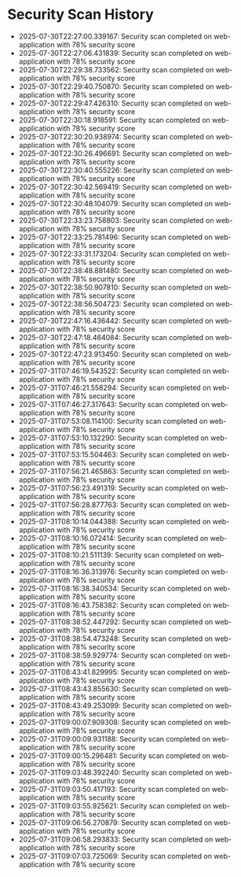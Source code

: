 # Security Scan History

- 2025-07-30T22:27:00.339167: Security scan completed on web-application with 78% security score
- 2025-07-30T22:27:06.431839: Security scan completed on web-application with 78% security score
- 2025-07-30T22:29:38.733562: Security scan completed on web-application with 78% security score
- 2025-07-30T22:29:40.750870: Security scan completed on web-application with 78% security score
- 2025-07-30T22:29:47.426310: Security scan completed on web-application with 78% security score
- 2025-07-30T22:30:18.918591: Security scan completed on web-application with 78% security score
- 2025-07-30T22:30:20.938974: Security scan completed on web-application with 78% security score
- 2025-07-30T22:30:26.496691: Security scan completed on web-application with 78% security score
- 2025-07-30T22:30:40.555226: Security scan completed on web-application with 78% security score
- 2025-07-30T22:30:42.569419: Security scan completed on web-application with 78% security score
- 2025-07-30T22:30:48.104079: Security scan completed on web-application with 78% security score
- 2025-07-30T22:33:23.758803: Security scan completed on web-application with 78% security score
- 2025-07-30T22:33:25.781496: Security scan completed on web-application with 78% security score
- 2025-07-30T22:33:31.173204: Security scan completed on web-application with 78% security score
- 2025-07-30T22:38:48.881480: Security scan completed on web-application with 78% security score
- 2025-07-30T22:38:50.907810: Security scan completed on web-application with 78% security score
- 2025-07-30T22:38:56.504723: Security scan completed on web-application with 78% security score
- 2025-07-30T22:47:16.436442: Security scan completed on web-application with 78% security score
- 2025-07-30T22:47:18.464084: Security scan completed on web-application with 78% security score
- 2025-07-30T22:47:23.913450: Security scan completed on web-application with 78% security score
- 2025-07-31T07:46:19.543522: Security scan completed on web-application with 78% security score
- 2025-07-31T07:46:21.558294: Security scan completed on web-application with 78% security score
- 2025-07-31T07:46:27.317643: Security scan completed on web-application with 78% security score
- 2025-07-31T07:53:08.114100: Security scan completed on web-application with 78% security score
- 2025-07-31T07:53:10.132290: Security scan completed on web-application with 78% security score
- 2025-07-31T07:53:15.504463: Security scan completed on web-application with 78% security score
- 2025-07-31T07:56:21.465863: Security scan completed on web-application with 78% security score
- 2025-07-31T07:56:23.491319: Security scan completed on web-application with 78% security score
- 2025-07-31T07:56:28.877763: Security scan completed on web-application with 78% security score
- 2025-07-31T08:10:14.044388: Security scan completed on web-application with 78% security score
- 2025-07-31T08:10:16.072414: Security scan completed on web-application with 78% security score
- 2025-07-31T08:10:21.511139: Security scan completed on web-application with 78% security score
- 2025-07-31T08:16:36.313976: Security scan completed on web-application with 78% security score
- 2025-07-31T08:16:38.340534: Security scan completed on web-application with 78% security score
- 2025-07-31T08:16:43.758382: Security scan completed on web-application with 78% security score
- 2025-07-31T08:38:52.447292: Security scan completed on web-application with 78% security score
- 2025-07-31T08:38:54.473248: Security scan completed on web-application with 78% security score
- 2025-07-31T08:38:59.929774: Security scan completed on web-application with 78% security score
- 2025-07-31T08:43:41.829995: Security scan completed on web-application with 78% security score
- 2025-07-31T08:43:43.855630: Security scan completed on web-application with 78% security score
- 2025-07-31T08:43:49.253099: Security scan completed on web-application with 78% security score
- 2025-07-31T09:00:07.909308: Security scan completed on web-application with 78% security score
- 2025-07-31T09:00:09.931188: Security scan completed on web-application with 78% security score
- 2025-07-31T09:00:15.296481: Security scan completed on web-application with 78% security score
- 2025-07-31T09:03:48.392240: Security scan completed on web-application with 78% security score
- 2025-07-31T09:03:50.417193: Security scan completed on web-application with 78% security score
- 2025-07-31T09:03:55.925621: Security scan completed on web-application with 78% security score
- 2025-07-31T09:06:56.270879: Security scan completed on web-application with 78% security score
- 2025-07-31T09:06:58.293833: Security scan completed on web-application with 78% security score
- 2025-07-31T09:07:03.725069: Security scan completed on web-application with 78% security score
